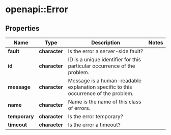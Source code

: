 # openapi::Error


## Properties
Name | Type | Description | Notes
------------ | ------------- | ------------- | -------------
**fault** | **character** | Is the error a server-side fault? | 
**id** | **character** | ID is a unique identifier for this particular occurrence of the problem. | 
**message** | **character** | Message is a human-readable explanation specific to this occurrence of the problem. | 
**name** | **character** | Name is the name of this class of errors. | 
**temporary** | **character** | Is the error temporary? | 
**timeout** | **character** | Is the error a timeout? | 


